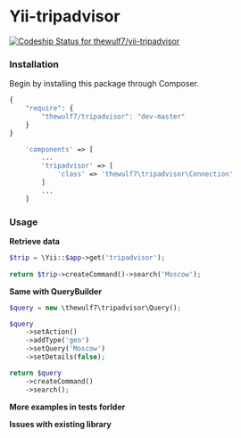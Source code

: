 # Yii-tripadvisor

[![Codeship Status for thewulf7/yii-tripadvisor](https://codeship.com/projects/5b96d6b0-dd45-0133-4b20-2682daabcfd0/status?branch=master)](https://codeship.com/projects/144335)

### Installation

Begin by installing this package through Composer.

```js
{
    "require": {
        "thewulf7/tripadvisor": "dev-master"
    }
}
```

```php
    'components' => [
        ...
        'tripadvisor' => [
            'class' => 'thewulf7\tripadvisor\Connection'
        ]
        ...
    ]
```

### Usage

**Retrieve data**

```php
$trip = \Yii::$app->get('tripadvisor');
    
return $trip->createCommand()->search('Moscow');
```

**Same with QueryBuilder**

```php
$query = new \thewulf7\tripadvisor\Query();

$query
    ->setAction()
    ->addType('geo')
    ->setQuery('Moscow')
    ->setDetails(false);

return $query
    ->createCommand()
    ->search();
```

**More examples in tests forlder**

**Issues with existing library**

